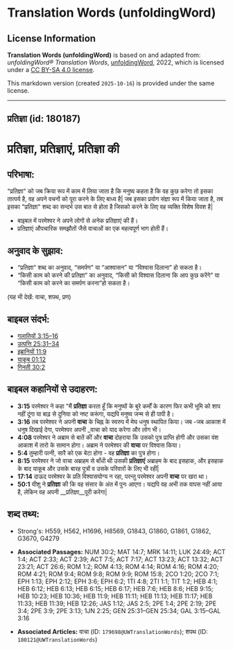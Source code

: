 # Translation Words (unfoldingWord)

## License Information

**Translation Words (unfoldingWord)** is based on and adapted from: _unfoldingWord® Translation Words_, [unfoldingWord](https://unfoldingword.org/utw), 2022, which is licensed under a [CC BY-SA 4.0 license](https://creativecommons.org/licenses/by-sa/4.0/legalcode.en).

This markdown version (created `2025-10-16`) is provided under the same license.



--------------------------------

## प्रतिज्ञा (id: 180187)

प्रतिज्ञा, प्रतिज्ञाएं, प्रतिज्ञा की
====================================

परिभाषा:
--------

"प्रतिज्ञा" को जब क्रिया रूप में काम में लिया जाता है कि मनुष्य कहता है कि वह कुछ करेगा तो इसका तात्पर्य है, वह अपने वचनों को पूरा करने के लिए बाध्य है\| जब इसका प्रयोग संज्ञा रूप में किया जाता है, तब इसका "प्रतिज्ञा" शब्द का सन्दर्भ उस बात से होता है जिसको करने के लिए वह व्यक्ति विशेष विवश है\|

* बाइबल में परमेश्वर ने अपने लोगों से अनेक प्रतिज्ञाएं की हैं।
* प्रतिज्ञाएं औपचारिक समझौतों जैसे वाचाओं का एक महत्वपूर्ण भाग होती हैं।

अनुवाद के सुझाव:
----------------

* “प्रतिज्ञा” शब्द का अनुवाद, “समर्पण” या “आश्वासन” या “विश्वास दिलाना” हो सकता है।
* “किसी काम को करने की प्रतिज्ञा” का अनुवाद, “किसी को विश्वास दिलाना कि आप कुछ करेंगे” या “किसी काम को करने का समर्पण करना”हो सकता है।

(यह भी देखें: वाचा, शपथ, प्रण)

बाइबल संदर्भ:
-------------

* [गलातियों 3:15–16](https://ref.ly/Gal3:15-Gal3:16)
* [उत्पत्ति 25:31–34](https://ref.ly/Gen25:31-Gen25:34)
* [इब्रानियों 11:9](https://ref.ly/Heb11:9)
* [याकूब 01:12](https://ref.ly/Jas1:12)
* [गिनती 30:2](https://ref.ly/Num30:2)

बाइबल कहानियों से उदाहरण:
-------------------------

* **3:15** परमेश्वर ने कहा "मैं **प्रतिज्ञा** करता हूँ कि मनुष्यों के बुरे कर्मों के कारण फिर कभी भूमि को शाप नहीं दूंगा या बाढ़ से दुनिया को नष्ट करूंगा, यद्यपि मनुष्य जन्म से ही पापी है।
* **3:16** तब परमेश्वर ने अपनी **वाचा** के चिह्न के स्वरुप में मेघ धनुष स्थापित किया। जब \-जब आकाश में धनुष दिखाई देगा, परमेश्वर अपनी \_वाचा को याद करेगा और लोग भी।
* **4:08** परमेश्वर ने अब्राम से बातें कीं और **वाचा** दोहराया कि उसको पुत्र प्राप्ति होगी और उसका वंश आकाश में तारो के सामान होगा। अब्राम ने परमेश्वर की **वाचा** पर विश्वास किया।
* **5:4** तुम्हारी पत्नी, सारै को एक बेटा होगा \- वह **प्रतिज्ञा** का पुत्र होगा।
* **8:15** परमेश्वर ने जो वाचा अब्राहम से बाँधी थी उसकी **प्रतिज्ञाएं** अब्राहम के बाद इसहाक, और इसहाक के बाद याकूब और उसके बारह पुत्रों व उसके परिवारों के लिए भी रहीं\|
* **17:14** दाऊद परमेश्वर के प्रति विश्वासयोग्य न रहा, परन्तु परमेश्वर अपनी **वाचा** पर खरा था।
* **50:1** यीशु ने **प्रतिज्ञा** की कि वह संसार के अंत में पुनः आएगा। यद्यपि वह अभी तक वापस नहीं आया है, लेकिन वह अपनी \_\_प्रतिज्ञा\_\_पूरी करेगा\|

शब्द तथ्य:
----------

* Strong's: H559, H562, H1696, H8569, G1843, G1860, G1861, G1862, G3670, G4279

* **Associated Passages:** NUM 30:2; MAT 14:7; MRK 14:11; LUK 24:49; ACT 1:4; ACT 2:33; ACT 2:39; ACT 7:5; ACT 7:17; ACT 13:23; ACT 13:32; ACT 23:21; ACT 26:6; ROM 1:2; ROM 4:13; ROM 4:14; ROM 4:16; ROM 4:20; ROM 4:21; ROM 9:4; ROM 9:8; ROM 9:9; ROM 15:8; 2CO 1:20; 2CO 7:1; EPH 1:13; EPH 2:12; EPH 3:6; EPH 6:2; 1TI 4:8; 2TI 1:1; TIT 1:2; HEB 4:1; HEB 6:12; HEB 6:13; HEB 6:15; HEB 6:17; HEB 7:6; HEB 8:6; HEB 9:15; HEB 10:23; HEB 10:36; HEB 11:9; HEB 11:11; HEB 11:13; HEB 11:17; HEB 11:33; HEB 11:39; HEB 12:26; JAS 1:12; JAS 2:5; 2PE 1:4; 2PE 2:19; 2PE 3:4; 2PE 3:9; 2PE 3:13; 1JN 2:25; GEN 25:31–GEN 25:34; GAL 3:15–GAL 3:16
* **Associated Articles:** वाचा (ID: `179698@UWTranslationWords`); शपथ (ID: `180121@UWTranslationWords`)

